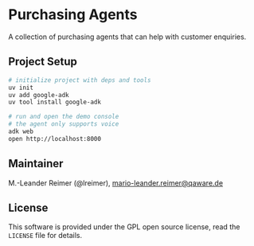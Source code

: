 # Purchasing Agents

A collection of purchasing agents that can help with customer enquiries.

## Project Setup

```bash
# initialize project with deps and tools
uv init
uv add google-adk
uv tool install google-adk

# run and open the demo console
# the agent only supports voice
adk web
open http://localhost:8000
```

## Maintainer

M.-Leander Reimer (@lreimer), <mario-leander.reimer@qaware.de>

## License

This software is provided under the GPL open source license, read the `LICENSE` file for details.
